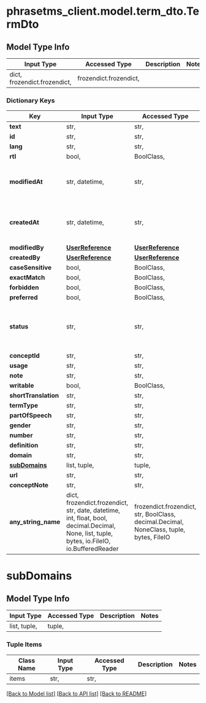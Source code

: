 # phrasetms_client.model.term_dto.TermDto

## Model Type Info

| Input Type                   | Accessed Type          | Description | Notes |
| ---------------------------- | ---------------------- | ----------- | ----- |
| dict, frozendict.frozendict, | frozendict.frozendict, |             |

### Dictionary Keys

| Key                           | Input Type                                                                                                                                  | Accessed Type                                                                           | Description                                                        | Notes                                               |
| ----------------------------- | ------------------------------------------------------------------------------------------------------------------------------------------- | --------------------------------------------------------------------------------------- | ------------------------------------------------------------------ | --------------------------------------------------- |
| **text**                      | str,                                                                                                                                        | str,                                                                                    |                                                                    |
| **id**                        | str,                                                                                                                                        | str,                                                                                    |                                                                    | [optional]                                          |
| **lang**                      | str,                                                                                                                                        | str,                                                                                    |                                                                    | [optional]                                          |
| **rtl**                       | bool,                                                                                                                                       | BoolClass,                                                                              |                                                                    | [optional]                                          |
| **modifiedAt**                | str, datetime,                                                                                                                              | str,                                                                                    |                                                                    | [optional] value must conform to RFC-3339 date-time |
| **createdAt**                 | str, datetime,                                                                                                                              | str,                                                                                    |                                                                    | [optional] value must conform to RFC-3339 date-time |
| **modifiedBy**                | [**UserReference**](UserReference.md)                                                                                                       | [**UserReference**](UserReference.md)                                                   |                                                                    | [optional]                                          |
| **createdBy**                 | [**UserReference**](UserReference.md)                                                                                                       | [**UserReference**](UserReference.md)                                                   |                                                                    | [optional]                                          |
| **caseSensitive**             | bool,                                                                                                                                       | BoolClass,                                                                              |                                                                    | [optional]                                          |
| **exactMatch**                | bool,                                                                                                                                       | BoolClass,                                                                              |                                                                    | [optional]                                          |
| **forbidden**                 | bool,                                                                                                                                       | BoolClass,                                                                              |                                                                    | [optional]                                          |
| **preferred**                 | bool,                                                                                                                                       | BoolClass,                                                                              |                                                                    | [optional]                                          |
| **status**                    | str,                                                                                                                                        | str,                                                                                    |                                                                    | [optional] must be one of ["New", "Approved", ]     |
| **conceptId**                 | str,                                                                                                                                        | str,                                                                                    |                                                                    | [optional]                                          |
| **usage**                     | str,                                                                                                                                        | str,                                                                                    |                                                                    | [optional]                                          |
| **note**                      | str,                                                                                                                                        | str,                                                                                    |                                                                    | [optional]                                          |
| **writable**                  | bool,                                                                                                                                       | BoolClass,                                                                              |                                                                    | [optional]                                          |
| **shortTranslation**          | str,                                                                                                                                        | str,                                                                                    |                                                                    | [optional]                                          |
| **termType**                  | str,                                                                                                                                        | str,                                                                                    |                                                                    | [optional]                                          |
| **partOfSpeech**              | str,                                                                                                                                        | str,                                                                                    |                                                                    | [optional]                                          |
| **gender**                    | str,                                                                                                                                        | str,                                                                                    |                                                                    | [optional]                                          |
| **number**                    | str,                                                                                                                                        | str,                                                                                    |                                                                    | [optional]                                          |
| **definition**                | str,                                                                                                                                        | str,                                                                                    |                                                                    | [optional]                                          |
| **domain**                    | str,                                                                                                                                        | str,                                                                                    |                                                                    | [optional]                                          |
| **[subDomains](#subDomains)** | list, tuple,                                                                                                                                | tuple,                                                                                  |                                                                    | [optional]                                          |
| **url**                       | str,                                                                                                                                        | str,                                                                                    |                                                                    | [optional]                                          |
| **conceptNote**               | str,                                                                                                                                        | str,                                                                                    |                                                                    | [optional]                                          |
| **any_string_name**           | dict, frozendict.frozendict, str, date, datetime, int, float, bool, decimal.Decimal, None, list, tuple, bytes, io.FileIO, io.BufferedReader | frozendict.frozendict, str, BoolClass, decimal.Decimal, NoneClass, tuple, bytes, FileIO | any string name can be used but the value must be the correct type | [optional]                                          |

# subDomains

## Model Type Info

| Input Type   | Accessed Type | Description | Notes |
| ------------ | ------------- | ----------- | ----- |
| list, tuple, | tuple,        |             |

### Tuple Items

| Class Name | Input Type | Accessed Type | Description | Notes |
| ---------- | ---------- | ------------- | ----------- | ----- |
| items      | str,       | str,          |             |

[[Back to Model list]](../../README.md#documentation-for-models) [[Back to API list]](../../README.md#documentation-for-api-endpoints) [[Back to README]](../../README.md)

